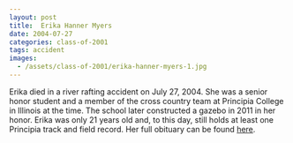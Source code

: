 ```yaml
---
layout: post
title:  Erika Hanner Myers
date: 2004-07-27
categories: class-of-2001
tags: accident
images:
  - /assets/class-of-2001/erika-hanner-myers-1.jpg
---
```

Erika died in a river rafting accident on July 27, 2004.  She was a senior honor student and a member of the cross country team at Principia College in Illinois at the time.  The school later constructed a gazebo in 2011 in her honor.  Erika was only 21 years old and, to this day, still holds at least one Principia track and field record.  Her full obituary can be found [here](https://tinyurl.com/y8drblsb).
